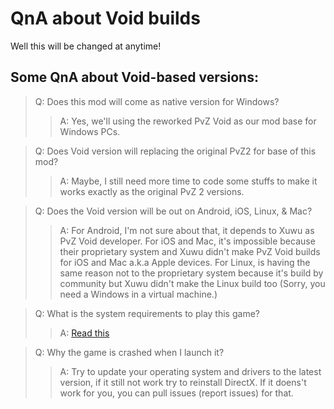 # QnA about Void builds
Well this will be changed at anytime!

## Some QnA about Void-based versions:

> Q: Does this mod will come as native version for Windows?
>> A: Yes, we'll using the reworked PvZ Void as our mod base for Windows PCs.

> Q: Does Void version will replacing the original PvZ2 for base of this mod?
>> A: Maybe, I still need more time to code some stuffs to make it works exactly as the original PvZ 2 versions.

> Q: Does the Void version will be out on Android, iOS, Linux, & Mac?
>> A: For Android, I'm not sure about that, it depends to Xuwu as PvZ Void developer. For iOS and Mac, it's impossible because their proprietary system and Xuwu didn't make PvZ Void builds for iOS and Mac a.k.a Apple devices. For Linux, is having the same reason not to the proprietary system because it's build by community but Xuwu didn't make the Linux build too (Sorry, you need a Windows in a virtual machine.)

> Q: What is the system requirements to play this game?
>> A: [Read this](https://github.com/BMegaGPea990/PvZTravelTime_Doc)

> Q: Why the game is crashed when I launch it?
>> A: Try to update your operating system and drivers to the latest version, if it still not work try to reinstall DirectX. If it doens't work for you, you can pull issues (report issues) for that.
